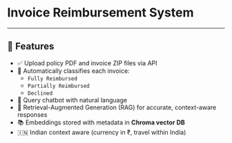 #  Invoice Reimbursement System
---
## 🔧 Features

- ✅ Upload policy PDF and invoice ZIP files via API
- 🧠 Automatically classifies each invoice:
  - `Fully Reimbursed`
  - `Partially Reimbursed`
  - `Declined`
- 💬 Query chatbot with natural language
- 🔎 Retrieval-Augmented Generation (RAG) for accurate, context-aware responses
- 📚 Embeddings stored with metadata in **Chroma vector DB**
- 🇮🇳 Indian context aware (currency in ₹, travel within India)
